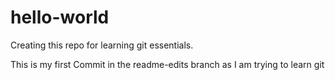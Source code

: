 # hello-world
Creating this repo for learning git essentials.

This is my first Commit in the readme-edits branch as I am trying to learn git

